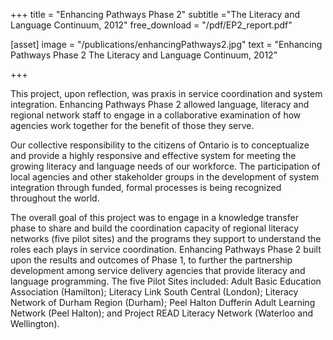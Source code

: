 +++
title = "Enhancing Pathways Phase 2"
subtitle ="The Literacy and Language Continuum, 2012"
free_download = "/pdf/EP2_report.pdf"

[asset]
  image = "/publications/enhancingPathways2.jpg"
  text = "Enhancing Pathways Phase 2 The Literacy and Language Continuum, 2012"


+++

This project, upon reflection, was praxis in service coordination and system integration. Enhancing Pathways Phase 2 allowed language, literacy and regional network staff to engage in a collaborative examination of how agencies work together for the benefit of those they serve.  
  
Our collective responsibility to the citizens of Ontario is to conceptualize and provide a highly responsive and effective system for meeting the growing literacy and language needs of our workforce. The participation of local agencies and other stakeholder groups in the development of system integration through funded, formal processes is being recognized throughout the world.  
  
The overall goal of this project was to engage in a knowledge transfer phase to share and build the coordination capacity of regional literacy networks (five pilot sites) and the programs they support to understand the roles each plays in service coordination. Enhancing Pathways Phase 2 built upon the results and outcomes of Phase 1, to further the partnership development among service delivery agencies that provide literacy and language programming. The five Pilot Sites included: Adult Basic Education Association (Hamilton); Literacy Link South Central (London); Literacy Network of Durham Region (Durham); Peel Halton Dufferin Adult Learning Network (Peel Halton); and Project READ Literacy Network (Waterloo and Wellington).